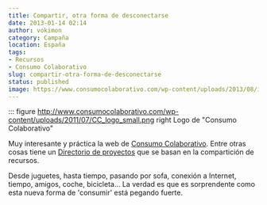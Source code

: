 ```yaml
---
title: Compartir, otra forma de desconectarse
date: 2013-01-14 02:14
author: vokimon
category: Campaña
location: España
tags:
- Recursos
- Consumo Colaborativo
slug: compartir-otra-forma-de-desconectarse
status: published
image: https://www.consumocolaborativo.com/wp-content/uploads/2013/08/introduccion_consumo.jpg
---
```


::: figure http://www.consumocolaborativo.com/wp-content/uploads/2011/07/CC_logo_small.png right
	Logo de "Consumo Colaborativo"

<!-- PELICAN_BEGIN_SUMMARY -->
Muy interesante y práctica la web de [Consumo Colaborativo](http://consumocolaborativo.com).
Entre otras cosas tiene un [Directorio de proyectos](http://www.consumocolaborativo.com/directorio-de-proyectos/)
que se basan en la compartición de recursos.
<!-- PELICAN_END_SUMMARY -->

Desde juguetes, hasta tiempo, pasando por sofa, conexión a Internet, tiempo, amigos, coche, bicicleta...
La verdad es que es sorprendente como esta nueva forma de 'consumir' está pegando fuerte.

